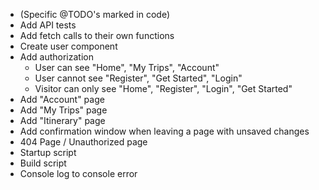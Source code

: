 - (Specific @TODO's marked in code)
- Add API tests
- Add fetch calls to their own functions
- Create user component
- Add authorization
  - User can see "Home", "My Trips", "Account"
  - User cannot see "Register", "Get Started", "Login"
  - Visitor can only see "Home", "Register", "Login", "Get Started"
- Add "Account" page
- Add "My Trips" page
- Add "Itinerary" page
- Add confirmation window when leaving a page with unsaved changes
- 404 Page / Unauthorized page 
- Startup script
- Build script
- Console log to console error